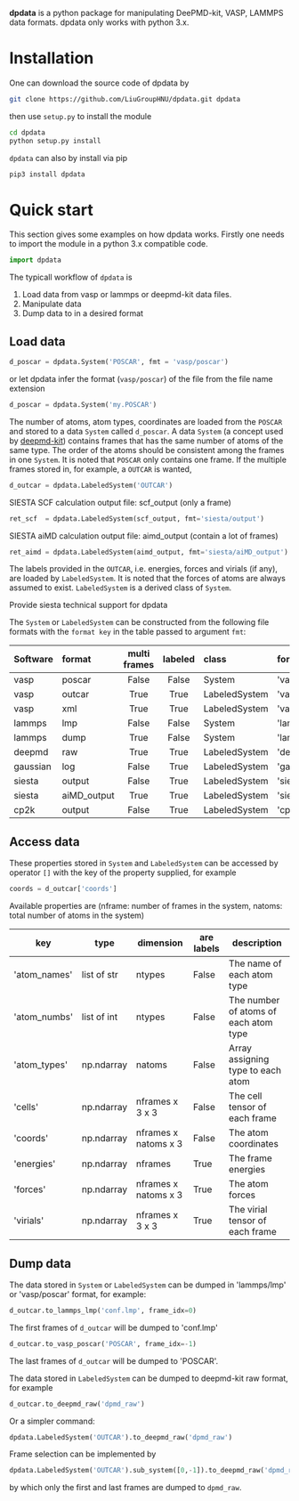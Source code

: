 **dpdata** is a python package for manipulating DeePMD-kit, VASP, LAMMPS data formats.
dpdata only works with python 3.x.


# Installation
One can download the source code of dpdata by 
```bash
git clone https://github.com/LiuGroupHNU/dpdata.git dpdata
```
then use `setup.py` to install the module
```bash
cd dpdata
python setup.py install
```

`dpdata` can also by install via pip
```bash
pip3 install dpdata
```


# Quick start

This section gives some examples on how dpdata works. Firstly one needs to import the module in a python 3.x compatible code.
```python
import dpdata
```
The typicall workflow of `dpdata` is 

1. Load data from vasp or lammps or deepmd-kit data files.
2. Manipulate data 
3. Dump data to in a desired format


## Load data
```python
d_poscar = dpdata.System('POSCAR', fmt = 'vasp/poscar')
```
or let dpdata infer the format (`vasp/poscar`) of the file from the file name extension
```python
d_poscar = dpdata.System('my.POSCAR')
```
The number of atoms, atom types, coordinates are loaded from the `POSCAR` and stored to a data `System` called `d_poscar`.
A data `System` (a concept used by [deepmd-kit](https://github.com/deepmodeling/deepmd-kit)) contains frames that has the same number of atoms of the same type. The order of the atoms should be consistent among the frames in one `System`. 
It is noted that `POSCAR` only contains one frame.
If the multiple frames stored in, for example, a `OUTCAR` is wanted, 
```python
d_outcar = dpdata.LabeledSystem('OUTCAR')
```
SIESTA SCF calculation output file: scf_output    (only a frame)
```python
ret_scf  = dpdata.LabeledSystem(scf_output, fmt='siesta/output')
```
SIESTA aiMD calculation output file: aimd_output  (contain a lot of frames)
```python
ret_aimd = dpdata.LabeledSystem(aimd_output, fmt='siesta/aiMD_output')
```
The labels provided in the `OUTCAR`, i.e. energies, forces and virials (if any), are loaded by `LabeledSystem`. It is noted that the forces of atoms are always assumed to exist. `LabeledSystem` is a derived class of `System`.

Provide siesta technical support for dpdata

The `System` or `LabeledSystem` can be constructed from the following file formats with the `format key` in the table passed to argument `fmt`:

| Software| format | multi frames | labeled | class	    | format key    |
| ------- | :---   | :---:        | :---:   | :---          | :---          |
| vasp	  | poscar | False        | False   | System	    | 'vasp/poscar' | 
| vasp    | outcar | True         | True    | LabeledSystem | 'vasp/outcar' |	
| vasp    | xml    | True         | True    | LabeledSystem | 'vasp/xml'    |	
| lammps  | lmp    | False        | False   | System        | 'lammps/lmp'  |
| lammps  | dump   | True         | False   | System        | 'lammps/dump' |
| deepmd  | raw    | True         | True    | LabeledSystem | 'deepmd/raw'  |
| gaussian| log    | False        | True    | LabeledSystem | 'gaussian/log'|
| siesta  | output | False        | True    | LabeledSystem | 'siesta/output'|
| siesta  | aiMD_output| True        | True    | LabeledSystem | 'siesta/aiMD_output'|
| cp2k    | output | False        | True    | LabeledSystem | 'cp2k/output'|



## Access data
These properties stored in `System` and `LabeledSystem` can be accessed by operator `[]` with the key of the property supplied, for example
```python
coords = d_outcar['coords']
```
Available properties are (nframe: number of frames in the system, natoms: total number of atoms in the system)

| key		|  type		| dimension		| are labels	| description 
| ---		| ---		| ---			| ---		| ---
| 'atom_names'	| list of str	| ntypes		| False		| The name of each atom type
| 'atom_numbs'	| list of int	| ntypes		| False		| The number of atoms of each atom type
| 'atom_types'	| np.ndarray	| natoms		| False		| Array assigning type to each atom
| 'cells'	| np.ndarray	| nframes x 3 x 3	| False		| The cell tensor of each frame
| 'coords'	| np.ndarray	| nframes x natoms x 3	| False		| The atom coordinates
| 'energies'	| np.ndarray	| nframes		| True		| The frame energies
| 'forces'	| np.ndarray	| nframes x natoms x 3	| True		| The atom forces
| 'virials'	| np.ndarray	| nframes x 3 x 3	| True		| The virial tensor of each frame



## Dump data
The data stored in `System` or `LabeledSystem` can be dumped in 'lammps/lmp' or 'vasp/poscar' format, for example:
```python
d_outcar.to_lammps_lmp('conf.lmp', frame_idx=0)
```
The first frames of `d_outcar` will be dumped to 'conf.lmp'
```python
d_outcar.to_vasp_poscar('POSCAR', frame_idx=-1)
```
The last frames of `d_outcar` will be dumped to 'POSCAR'.


The data stored in `LabeledSystem` can be dumped to deepmd-kit raw format, for example
```python
d_outcar.to_deepmd_raw('dpmd_raw')
```
Or a simpler command:
```python
dpdata.LabeledSystem('OUTCAR').to_deepmd_raw('dpmd_raw')
```
Frame selection can be implemented by
```python
dpdata.LabeledSystem('OUTCAR').sub_system([0,-1]).to_deepmd_raw('dpmd_raw')
```
by which only the first and last frames are dumped to `dpmd_raw`.
